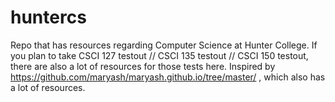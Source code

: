 # huntercs
Repo that has resources regarding Computer Science at Hunter College. If you plan to take CSCI 127 testout // CSCI 135 testout // CSCI 150 testout, there are also a lot of resources for those tests here. Inspired by https://github.com/maryash/maryash.github.io/tree/master/ , which also has a lot of resources.
